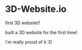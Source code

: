 # 3D-Website.io

first 3D website!!

built a 3D website for the first time!

i'm really proud of it :D
